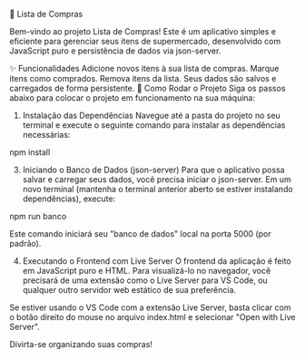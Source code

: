 🛒 Lista de Compras

Bem-vindo ao projeto Lista de Compras! Este é um aplicativo simples e eficiente para gerenciar seus itens de supermercado, desenvolvido com JavaScript puro e persistência de dados via json-server.

✨ Funcionalidades
Adicione novos itens à sua lista de compras.
Marque itens como comprados.
Remova itens da lista.
Seus dados são salvos e carregados de forma persistente.
🚀 Como Rodar o Projeto
Siga os passos abaixo para colocar o projeto em funcionamento na sua máquina:

1. Instalação das Dependências
Navegue até a pasta do projeto no seu terminal e execute o seguinte comando para instalar as dependências necessárias:

npm install

3. Iniciando o Banco de Dados (json-server)
Para que o aplicativo possa salvar e carregar seus dados, você precisa iniciar o json-server. Em um novo terminal (mantenha o terminal anterior aberto se estiver instalando dependências), execute:

npm run banco

Este comando iniciará seu "banco de dados" local na porta 5000 (por padrão).

4. Executando o Frontend com Live Server
O frontend da aplicação é feito em JavaScript puro e HTML. Para visualizá-lo no navegador, você precisará de uma extensão como o Live Server para VS Code, ou qualquer outro servidor web estático de sua preferência.

Se estiver usando o VS Code com a extensão Live Server, basta clicar com o botão direito do mouse no arquivo index.html e selecionar "Open with Live Server".

Divirta-se organizando suas compras!
